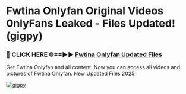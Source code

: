 # Fwtina Onlyfan Original Videos 0nlyFans Leaked - Files Updated! (gigpy)

<h3>🔴 CLICK HERE 🌐==►► <a href="https://tinyurl.com/x26r9saj" rel="nofollow">Fwtina Onlyfan Updated Files</a></h3>

Get Fwtina Onlyfan and all content. Now you can access all videos and pictures of Fwtina Onlyfan. New Updated Files 2025!

[![gigpy](https://i.imgur.com/LkgZPqh.gif)](https://tinyurl.com/x26r9saj)

